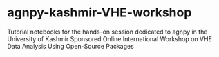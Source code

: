 # agnpy-kashmir-VHE-workshop
Tutorial notebooks for the hands-on session dedicated to agnpy in the University of Kashmir Sponsored Online International Workshop on VHE Data Analysis Using Open-Source Packages
